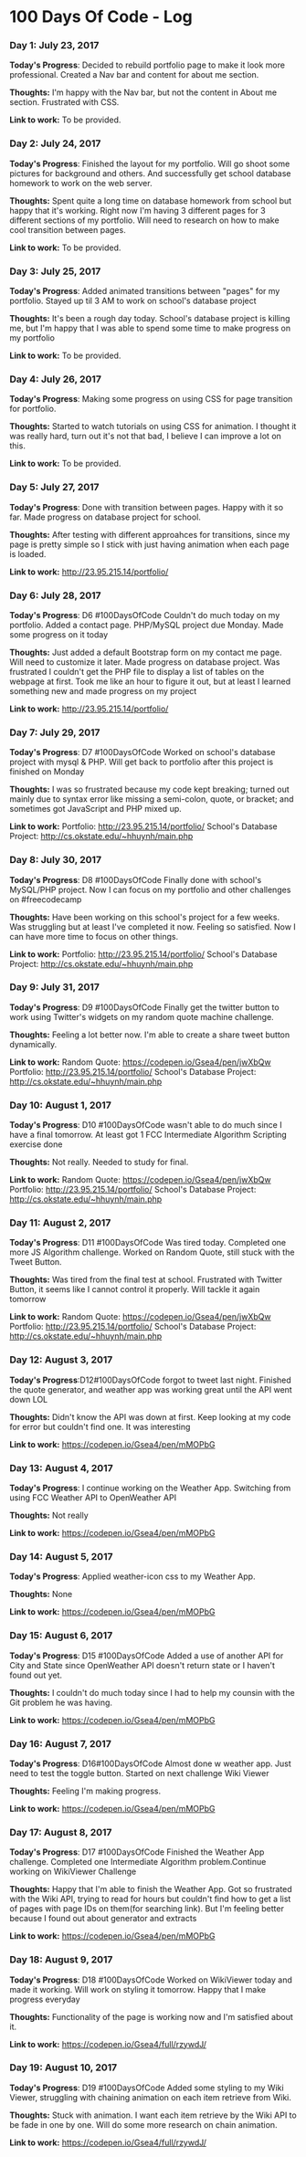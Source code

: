 # 100 Days Of Code - Log

### Day 1: July 23, 2017 

**Today's Progress**: Decided to rebuild portfolio page to make it look more professional. Created a Nav bar and content for about me section.

**Thoughts:** I'm happy with the Nav bar, but not the content in About me section. Frustrated with CSS.

**Link to work:** To be provided.


### Day 2: July 24, 2017 

**Today's Progress**: Finished the layout for my portfolio. Will go shoot some pictures for background and others. And successfully get school database homework to work on the web server.

**Thoughts:** Spent quite a long time on database homework from school but happy that it's working. Right now I'm having 3 different pages for 3 different sections of my portfolio. Will need to research on how to make cool transition between pages.

**Link to work:** To be provided.


### Day 3: July 25, 2017 

**Today's Progress**: Added animated transitions between "pages" for my portfolio. Stayed up til 3 AM to work on school's database project

**Thoughts:** It's been a rough day today. School's database project is killing me, but I'm happy that I was able to spend some time to make progress on my portfolio

**Link to work:** To be provided.


### Day 4: July 26, 2017 

**Today's Progress**: Making some progress on using CSS for page transition for portfolio.

**Thoughts:** Started to watch tutorials on using CSS for animation. I thought it was really hard, turn out it's not that bad, I believe I can improve a lot on this.

**Link to work:** To be provided.

### Day 5: July 27, 2017 

**Today's Progress**: Done with transition between pages. Happy with it so far. Made progress on database project for school.

**Thoughts:** After testing with different approahces for transitions, since my page is pretty simple so I stick with just having animation when each page is loaded.

**Link to work:** http://23.95.215.14/portfolio/


### Day 6: July 28, 2017 

**Today's Progress**: D6 #100DaysOfCode Couldn't do much today on my portfolio. Added a contact page. PHP/MySQL project due Monday. Made some progress on it today

**Thoughts:** Just added a default Bootstrap form on my contact me page. Will need to customize it later. Made progress on database project. Was frustrated I couldn't get the PHP file to display a list of tables on the webpage at first. Took me like an hour to figure it out, but at least I learned something new and made progress on my project

**Link to work:** http://23.95.215.14/portfolio/

### Day 7: July 29, 2017 

**Today's Progress**: D7 #100DaysOfCode Worked on school's database project with mysql & PHP. Will get back to portfolio after this project is finished on Monday

**Thoughts:** I was so frustrated because my code kept breaking; turned out mainly due to syntax error like missing a semi-colon, quote, or bracket; and sometimes got JavaScript and PHP mixed up.

**Link to work:** 
Portfolio: http://23.95.215.14/portfolio/
School's Database Project: http://cs.okstate.edu/~hhuynh/main.php

### Day 8: July 30, 2017 

**Today's Progress**: D8 #100DaysOfCode Finally done with school's MySQL/PHP project. Now I can focus on my portfolio and other challenges on #freecodecamp 

**Thoughts:** Have been working on this school's project for a few weeks. Was struggling but at least I've completed it now. Feeling so satisfied. Now I can have more time to focus on other things.

**Link to work:** 
Portfolio: http://23.95.215.14/portfolio/
School's Database Project: http://cs.okstate.edu/~hhuynh/main.php


### Day 9: July 31, 2017 

**Today's Progress**: D9 #100DaysOfCode  Finally get the twitter button to work using Twitter's widgets on my random quote machine challenge.

**Thoughts:** Feeling a lot better now. I'm able to create a share tweet button dynamically.

**Link to work:** 
Random Quote: https://codepen.io/Gsea4/pen/jwXbQw
Portfolio: http://23.95.215.14/portfolio/
School's Database Project: http://cs.okstate.edu/~hhuynh/main.php


### Day 10: August 1, 2017 

**Today's Progress**: D10 #100DaysOfCode  wasn't able to do much since I have a final tomorrow. At least got 1 FCC Intermediate  Algorithm Scripting exercise done

**Thoughts:** Not really. Needed to study for final.

**Link to work:** 
Random Quote: https://codepen.io/Gsea4/pen/jwXbQw
Portfolio: http://23.95.215.14/portfolio/
School's Database Project: http://cs.okstate.edu/~hhuynh/main.php


### Day 11: August 2, 2017 

**Today's Progress**: D11 #100DaysOfCode  Was tired today. Completed one more JS Algorithm challenge. Worked on Random Quote, still stuck with the Tweet Button.

**Thoughts:** Was tired from the final test at school. Frustrated with Twitter Button, it seems like I cannot control it properly. Will tackle it again tomorrow

**Link to work:** 
Random Quote: https://codepen.io/Gsea4/pen/jwXbQw
Portfolio: http://23.95.215.14/portfolio/
School's Database Project: http://cs.okstate.edu/~hhuynh/main.php

### Day 12: August 3, 2017 

**Today's Progress**:D12#100DaysOfCode forgot to tweet last night. Finished the quote generator, and weather app was working great until the API went down LOL

**Thoughts:** Didn't know the API was down at first. Keep looking at my code for error but couldn't find one. It was interesting

**Link to work:** 
https://codepen.io/Gsea4/pen/mMOPbG


### Day 13: August 4, 2017 

**Today's Progress**: I continue working on the Weather App. Switching from using FCC Weather API to OpenWeather API

**Thoughts:** Not really

**Link to work:** 
https://codepen.io/Gsea4/pen/mMOPbG

### Day 14: August 5, 2017 

**Today's Progress**: Applied weather-icon css to my Weather App.

**Thoughts:** None

**Link to work:** 
https://codepen.io/Gsea4/pen/mMOPbG


### Day 15: August 6, 2017 

**Today's Progress**: D15 #100DaysOfCode  Added a use of another API for City and State since OpenWeather API doesn't return state or I haven't found out yet.

**Thoughts:** I couldn't do much today since I had to help my counsin with the Git problem he was having.

**Link to work:** 
https://codepen.io/Gsea4/pen/mMOPbG

### Day 16: August 7, 2017 

**Today's Progress**: D16#100DaysOfCode Almost done w weather app. Just need to test the toggle button. Started on next challenge Wiki Viewer

**Thoughts:** Feeling I'm making progress.

**Link to work:** 
https://codepen.io/Gsea4/pen/mMOPbG

### Day 17: August 8, 2017 

**Today's Progress**: D17 #100DaysOfCode Finished the Weather App challenge. Completed one Intermediate Algorithm problem.Continue working on WikiViewer Challenge

**Thoughts:** Happy that I'm able to finish the Weather App. Got so frustrated with the Wiki API, trying to read for hours but couldn't find how to get a list of pages with page IDs on them(for searching link). But I'm feeling better because I found out about generator and extracts

**Link to work:** 
https://codepen.io/Gsea4/pen/mMOPbG

### Day 18: August 9, 2017 

**Today's Progress**: D18 #100DaysOfCode Worked on WikiViewer today and made it working. Will work on styling it tomorrow. Happy that I make progress everyday


**Thoughts:** Functionality of the page is working now and I'm satisfied about it.

**Link to work:** 
https://codepen.io/Gsea4/full/rzywdJ/


### Day 19: August 10, 2017 

**Today's Progress**: D19 #100DaysOfCode Added some styling to my Wiki Viewer, struggling with chaining animation on each item retrieve from Wiki.


**Thoughts:** Stuck with animation. I want each item retrieve by the Wiki API to be fade in one by one. Will do some more research on chain animation.

**Link to work:** 
https://codepen.io/Gsea4/full/rzywdJ/



